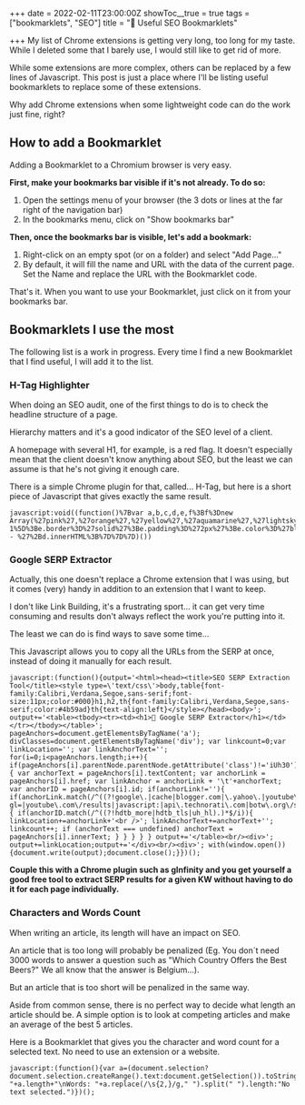 +++
date = 2022-02-11T23:00:00Z
showToc__true = true
tags = ["bookmarklets", "SEO"]
title = "🔖 Useful SEO Bookmarklets"

+++
My list of Chrome extensions is getting very long, too long for my taste. While I deleted some that I barely use, I would still like to get rid of more.

While some extensions are more complex, others can be replaced by a few lines of Javascript. This post is just a place where I'll be listing useful bookmarklets to replace some of these extensions.

Why add Chrome extensions when some lightweight code can do the work just fine, right?

## How to add a Bookmarklet

Adding a Bookmarklet to a Chromium browser is very easy. 

**First, make your bookmarks bar visible if it's not already. To do so:**

1. Open the settings menu of your browser (the 3 dots or lines at the far right of the navigation bar)
2. In the bookmarks menu, click on "Show bookmarks bar"

**Then, once the bookmarks bar is visible, let's add a bookmark:**

1. Right-click on an empty spot (or on a folder) and select "Add Page..."
2. By default, it will fill the name and URL with the data of the current page. Set the Name and replace the URL with the Bookmarklet code.

That's it. When you want to use your Bookmarklet, just click on it from your bookmarks bar.

## Bookmarklets I use the most

The following list is a work in progress. Every time I find a new Bookmarklet that I find useful, I will add it to the list.

### H-Tag Highlighter

When doing an SEO audit, one of the first things to do is to check the headline structure of a page.

Hierarchy matters and it's a good indicator of the SEO level of a client.

A homepage with several H1, for example, is a red flag. It doesn't especially mean that the client doesn't know anything about SEO, but the least we can assume is that he's not giving it enough care.

There is a simple Chrome plugin for that, called... H-Tag, but here is a short piece of Javascript that gives exactly the same result.

    javascript:void((function()%7Bvar a,b,c,d,e,f%3Bf%3Dnew Array(%27pink%27,%27orange%27,%27yellow%27,%27aquamarine%27,%27lightskyblue%27,%27plum%27)%3Bfor(a%3D1%3Ba<%3D6%3Ba%2B%2B)%7Bb%3Ddocument.getElementsByTagName(%27h%27%2Ba)%3Bfor(c%3D0%3Bc<b.length%3Bc%2B%2B)%7Bd%3Db%5Bc%5D%3Be%3Dd.style%3Be.backgroundColor%3Df%5Ba-1%5D%3Be.border%3D%27solid%27%3Be.padding%3D%272px%27%3Be.color%3D%27black%27%3Bd.innerHTML%3D%27H%27%2Ba%2B%27 - %27%2Bd.innerHTML%3B%7D%7D%7D)())

### Google SERP Extractor

Actually, this one doesn't replace a Chrome extension that I was using, but it comes (very) handy in addition to an extension that I want to keep.

I don't like Link Building, it's a frustrating sport... it can get very time consuming and results don't always reflect the work you're putting into it.

The least we can do is find ways to save some time...

This Javascript allows you to copy all the URLs from the SERP at once, instead of doing it manually for each result.

    javascript:(function(){output='<html><head><title>SEO SERP Extraction Tool</title><style type=\'text/css\'>body,table{font-family:Calibri,Verdana,Segoe,sans-serif;font-size:11px;color:#000}h1,h2,th{font-family:Calibri,Verdana,Segoe,sans-serif;color:#4b59ad}th{text-align:left}</style></head><body>'; output+='<table><tbody><tr><td><h1>🌊 Google SERP Extractor</h1></td></tr></tbody></table>'; pageAnchors=document.getElementsByTagName('a'); divClasses=document.getElementsByTagName('div'); var linkcount=0;var linkLocation=''; var linkAnchorText=''; for(i=0;i<pageAnchors.length;i++){ if(pageAnchors[i].parentNode.parentNode.getAttribute('class')!='iUh30'){ var anchorText = pageAnchors[i].textContent; var anchorLink = pageAnchors[i].href; var linkAnchor = anchorLink + '\t'+anchorText; var anchorID = pageAnchors[i].id; if(anchorLink!=''){ if(anchorLink.match(/^((?!google\.|cache|blogger.com|\.yahoo\.|youtube\.com\/\?gl=|youtube\.com\/results|javascript:|api\.technorati\.com|botw\.org\/search|del\.icio\.us\/url\/check|digg\.com\/search|search\.twitter\.com\/search|search\.yahoo\.com\/search|siteanalytics\.compete\.com|tools\.seobook\.com\/general\/keyword\/suggestions|web\.archive\.org\/web\/|whois\.domaintools\.com|www\.alexa\.com\/data\/details\/main|www\.bloglines\.com\/search|www\.majesticseo\.com\/search\.php|www\.semrush\.com\/info\/|www\.semrush\.com\/search\.php|www\.stumbleupon\.com\/url|wikipedia.org\/wiki\/Special:Search).)*$/i)){ if(anchorID.match(/^((?!hdtb_more|hdtb_tls|uh_hl).)*$/i)){ linkLocation+=anchorLink+'<br />'; linkAnchorText+=anchorText+''; linkcount++; if (anchorText === undefined) anchorText = pageAnchors[i].innerText; } } } } } output+='</table><br/><div>'; output+=linkLocation;output+='</div><br/><div>'; with(window.open()){document.write(output);document.close();}})();

**Couple this with a Chrome plugin such as gInfinity and you get yourself a good free tool to extract SERP results for a given KW without having to do it for each page individually.**

### Characters and Words Count

When writing an article, its length will have an impact on SEO. 

An article that is too long will probably be penalized (Eg. You don´t need 3000 words to answer a question such as "Which Country Offers the Best Beers?" We all know that the answer is Belgium...).

But an article that is too short will be penalized in the same way. 

Aside from common sense, there is no perfect way to decide what length an article should be. A simple option is to look at competing articles and make an average of the best 5 articles. 

Here is a Bookmarklet that gives you the character and word count for a selected text. No need to use an extension or a website. 

    javascript:(function(){var a=(document.selection?document.selection.createRange().text:document.getSelection()).toString();alert(a.length?"Characters: "+a.length+"\nWords: "+a.replace(/\s{2,}/g," ").split(" ").length:"No text selected.")})();